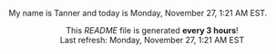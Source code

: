 My name is Tanner and today is Monday, November 27, 1:21 AM EST.

<p align="center">This <i>README</i> file is generated <b>every 3 hours</b>!</br>Last refresh: Monday, November 27, 1:21 AM EST<br /></p>
